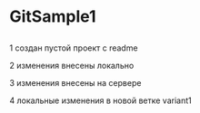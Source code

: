 # GitSample1

## 

  1 создан пустой проект с readme
  
  2 изменения внесены локально
  
  3 изменения внесены на сервере

  4 локальные изменения в новой ветке variant1
